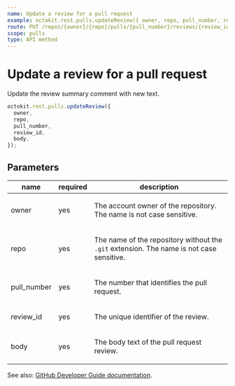 ```yaml
---
name: Update a review for a pull request
example: octokit.rest.pulls.updateReview({ owner, repo, pull_number, review_id, body })
route: PUT /repos/{owner}/{repo}/pulls/{pull_number}/reviews/{review_id}
scope: pulls
type: API method
---
```


# Update a review for a pull request

Update the review summary comment with new text.

```js
octokit.rest.pulls.updateReview({
  owner,
  repo,
  pull_number,
  review_id,
  body,
});
```

## Parameters

<table>
  <thead>
    <tr>
      <th>name</th>
      <th>required</th>
      <th>description</th>
    </tr>
  </thead>
  <tbody>
    <tr><td>owner</td><td>yes</td><td>

The account owner of the repository. The name is not case sensitive.

</td></tr>
<tr><td>repo</td><td>yes</td><td>

The name of the repository without the `.git` extension. The name is not case sensitive.

</td></tr>
<tr><td>pull_number</td><td>yes</td><td>

The number that identifies the pull request.

</td></tr>
<tr><td>review_id</td><td>yes</td><td>

The unique identifier of the review.

</td></tr>
<tr><td>body</td><td>yes</td><td>

The body text of the pull request review.

</td></tr>
  </tbody>
</table>

See also: [GitHub Developer Guide documentation](https://docs.github.com/rest/pulls/reviews#update-a-review-for-a-pull-request).
